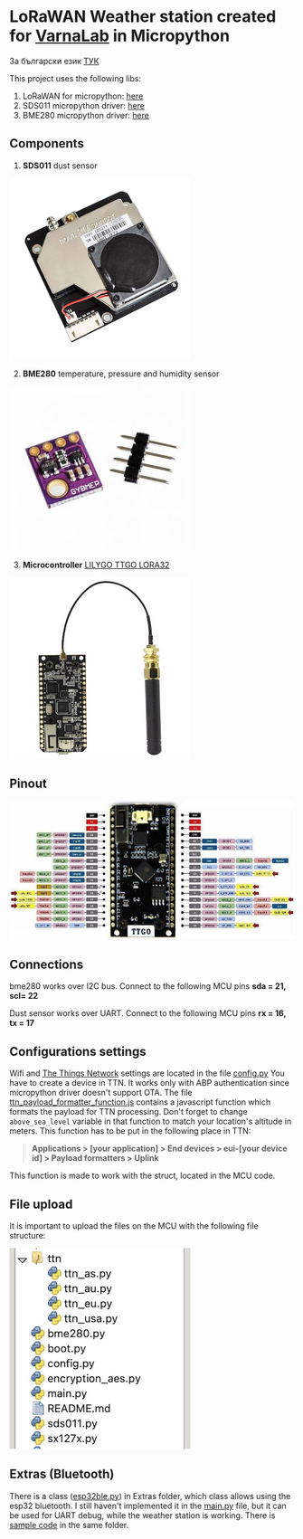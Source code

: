 # LoRaWAN Weather station created for [VarnaLab](https://www.varnalab.org) in Micropython

За български език [ТУК](README_BG.md)


This project uses the following libs:

1. LoRaWAN for micropython: [here](https://github.com/lemariva/uPyLoRaWAN/tree/LoRaWAN)
2. SDS011 micropython driver: [here](https://github.com/g-sam/polly)
3. BME280 micropython driver: [here](https://github.com/robert-hh/BME280)

## Components

1. **SDS011**
dust sensor

![dust sensor](docs/sds011.jpg)

2. **BME280** 
temperature, pressure and humidity sensor 

![temperature, pressure and humidity sensor](docs/bme280.jpg)

3. **Microcontroller** [LILYGO TTGO LORA32](http://www.lilygo.cn/prod_view.aspx?TypeId=50060&Id=1326&FId=t3:50060:3)

![ttgo lora esp32](docs/ttgo-lora.jpg)



## Pinout

![pinout ttgo lora32](docs/ttgo-lora-pinout.jpg)



## Connections

bmе280 works over I2C bus. Connect to the following MCU pins **sda = 21, scl= 22**

Dust sensor works over UART. Connect to the following MCU pins **rx = 16, tx = 17**



## Configurations settings

Wifi and  [The Things Network](https://console.cloud.thethings.network) settings are located in the file [config.py](config.py) 
You have to create a device in TTN. It works only with ABP authentication since micropython driver doesn't support OTA.
The file [ttn_payload_formatter_function.js](ttn_payload_formatter_function.js) contains а javascript function which formats the payload for TTN processing. Don't forget to change `above_sea_level` variable in that function to match your location's altitude in meters. This function has to be put in the following place in TTN:

> __Applications > [your application] > End devices > eui-[your device id] > Payload formatters > Uplink__

This function is made to work with the struct, located in the MCU code.


## File upload

It is important to upload the files on the MCU with the following file structure:

![MCU file structure](docs/file_structure.jpg)


## Extras (Bluetooth)

There is a class ([esp32ble.py](extras/esp32ble.py)) in Extras folder, which class allows using the esp32 bluetooth. I still haven't implemented it in the [main.py](main.py) file, but it can be used for UART debug, while the weather station is working. There is [sample code](extras/example_lora_ble_uart.py) in the same folder.
